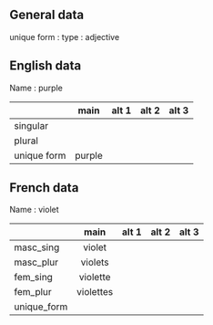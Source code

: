 ## General data

unique form :
type : adjective

## English data

Name : purple

|             |  main  | alt 1 | alt 2 | alt 3 |
| :---------- | :----: | :---: | :---: | ----- |
| singular    |        |       |       |       |
| plural      |        |       |       |       |
| unique form | purple |       |       |       |

## French data

Name : violet

|             |   main    | alt 1 | alt 2 | alt 3 |
| :---------- | :-------: | :---: | :---: | :---: |
| masc_sing   |  violet   |       |       |       |
| masc_plur   |  violets  |       |       |       |
| fem_sing    | violette  |       |       |       |
| fem_plur    | violettes |       |       |       |
| unique_form |           |       |       |       |


